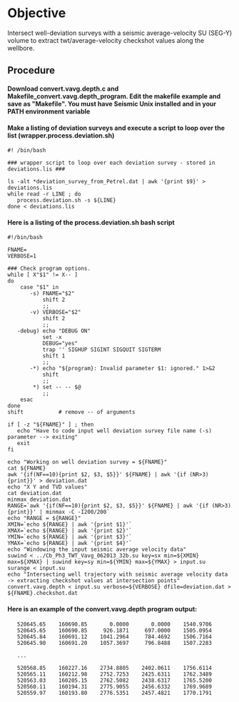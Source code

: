 # Objective 

Intersect well-deviation surveys with a seismic average-velocity SU (SEG-Y) volume to extract twt/average-velocity checkshot values along the wellbore.

## Procedure 

#### Download convert.vavg.depth.c and Makefile_convert.vavg.depth_program.  Edit the makefile example and save as "Makefile".  You must have Seismic Unix installed and in your PATH environment variable

#### Make a listing of deviation surveys and execute a script to loop over the list (wrapper.process.deviation.sh)

```
#! /bin/bash

### wrapper script to loop over each deviation survey - stored in deviations.lis ###

ls -alt *deviation_survey_from_Petrel.dat | awk '{print $9}' > deviations.lis
while read -r LINE ; do
   process.deviation.sh -s ${LINE}
done < deviations.lis

```
#### Here is a listing of the __process.deviation.sh__ bash script

```
#!/bin/bash

FNAME=
VERBOSE=1

### Check program options.
while [ X"$1" != X-- ]
do
    case "$1" in
       -s) FNAME="$2"
           shift 2
           ;;
       -v) VERBOSE="$2"
           shift 2
           ;;
   -debug) echo "DEBUG ON"
           set -x
           DEBUG="yes"
           trap '' SIGHUP SIGINT SIGQUIT SIGTERM
           shift 1
           ;;
       -*) echo "${program}: Invalid parameter $1: ignored." 1>&2
           shift
           ;;
        *) set -- -- $@
           ;;
    esac
done
shift           # remove -- of arguments

if [ -z "${FNAME}" ] ; then
   echo "Have to code input well deviation survey file name (-s) parameter --> exiting"
   exit
fi

echo "Working on well deviation survey = ${FNAME}"
cat ${FNAME}
awk '{if(NF==10){print $2, $3, $5}}' ${FNAME} | awk '{if (NR>3){print}}' > deviation.dat
echo "X Y and TVD values"
cat deviation.dat
minmax deviation.dat
RANGE=`awk '{if(NF==10){print $2, $3, $5}}' ${FNAME} | awk '{if (NR>3){print}}' | minmax -C -I200/200`
echo "RANGE = ${RANGE}"
XMIN=`echo ${RANGE} | awk '{print $1}'`
XMAX=`echo ${RANGE} | awk '{print $2}'`
YMIN=`echo ${RANGE} | awk '{print $3}'`
YMAX=`echo ${RANGE} | awk '{print $4}'`
echo "Windowing the input seismic average velocity data"
suwind < ../Cb_Ph3_TWT_Vavg_062013_32b.su key=sx min=${XMIN} max=${XMAX} | suwind key=sy min=${YMIN} max=${YMAX} > input.su
surange < input.su
echo "Intersecting well trajectory with seismic average velocity data -> extracting checkshot values at intersection points"
convert.vavg.depth < input.su verbose=${VERBOSE} dfile=deviation.dat > ${FNAME}.checkshot.dat
```
#### Here is an example of the __convert.vavg.depth__ program output:

```
   520645.65    160690.85       0.0000       0.0000    1540.9706
   520645.65    160690.85     926.1871     697.0000    1505.0954
   520645.84    160691.12    1041.2964     784.4692    1506.7164
   520645.90    160691.20    1057.3697     796.8488    1507.2283

   ...

   520568.85    160227.16    2734.8805    2402.0611    1756.6114
   520565.11    160212.98    2752.7253    2425.6311    1762.3489
   520563.03    160205.15    2762.5082    2438.6317    1765.5200
   520560.11    160194.31    2775.9055    2456.6332    1769.9689
   520559.97    160193.80    2776.5351    2457.4821    1770.1791
```
